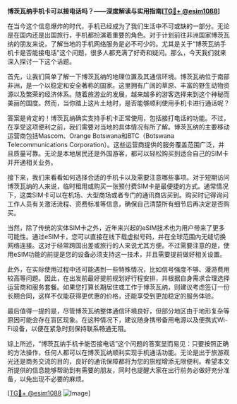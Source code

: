 **博茨瓦纳手机卡可以接电话吗？——深度解读与实用指南[[TG💪+ @esim1088](https://t.me/s/esim1088)]**

在当今这个信息爆炸的时代，手机已经成为了我们生活中不可或缺的一部分。无论是在国内还是出国旅行，手机都扮演着重要的角色。对于计划前往非洲国家博茨瓦纳的朋友来说，了解当地的手机网络服务是必不可少的。尤其是关于“博茨瓦纳手机卡是否能接电话”这个问题，很多人都充满了好奇和疑问。那么，今天我们就来深入探讨一下这个话题。

首先，让我们简单了解一下博茨瓦纳的地理位置及其通信环境。博茨瓦纳位于南部非洲，是一个以稳定和安全著称的国家。这里拥有广阔的草原、丰富的野生动物资源以及繁荣的经济体系。随着旅游业的发展，越来越多的游客选择来到这个神秘而美丽的国度。然而，当你踏上这片土地时，是否能够顺利使用手机卡进行通话呢？

答案是肯定的！博茨瓦纳确实支持手机卡正常使用，包括接打电话的功能。不过，在享受这项便利之前，我们需要对当地的具体情况有所了解。博茨瓦纳的主要移动运营商包括Mascom、Orange Botswana和BTC（Botswana Telecommunications Corporation）。这些运营商提供的服务覆盖范围广泛，并且质量可靠。无论是本地居民还是外国游客，都可以轻松购买到适合自己的SIM卡并开通相关业务。

接下来，我们来看看如何选择合适的手机卡以及需要注意哪些事项。对于短期访问博茨瓦纳的人来说，临时租用或购买一张预付费SIM卡是最便捷的方式。通常情况下，这类SIM卡可以在机场、大型商场或者专门的通讯商店买到。购买时记得询问工作人员有关激活流程、资费标准等信息，确保自己清楚所有细节后再决定是否购买。

当然，除了传统的实体SIM卡之外，近年来兴起的eSIM技术也为用户带来了更多可能性。通过eSIM卡，您可以直接在线下载虚拟号码，并在全球范围内无缝切换网络连接。这对于经常跨国出差或旅行的人来说尤其方便。不过需要注意的是，使用eSIM功能的前提是您的设备必须支持这一技术，并且需要提前做好相关设置。

此外，在实际使用过程中还可能遇到一些特殊情况，比如信号强度不够、漫游费用较高等问题。因此，在出发前最好提前规划好行程安排，并根据自身需求合理选择运营商和服务套餐。如果您打算长期居住或工作于博茨瓦纳，则建议考虑签订一份长期合同，这样不仅能获得更优惠的价格，还能享受到更加稳定的服务体验。

最后值得一提的是，尽管博茨瓦纳整体通信环境良好，但部分地区由于地形复杂等原因可能会存在盲区现象。在这种情况下，建议随身携带备用电源以及便携式Wi-Fi设备，以便在紧急时刻保持联系畅通无阻。

综上所述，“博茨瓦纳手机卡能否接电话”这个问题的答案显而易见：只要按照正确的方法操作，任何人都可以在博茨瓦纳顺利实现手机通话功能。无论是出于旅游观光还是商务交流的目的，良好的通讯保障都将为您的旅程增添无限便利。希望本文所提供的信息能够帮助到有需要的朋友，同时也提醒大家在出行前务必做好充分准备，以免出现不必要的麻烦。

[[TG💪+ @esim1088](https://t.me/s/esim1088) ![Image](https://i.postimg.cc/4NQfJmqS/Snipaste-2025-05-13-00-14-12.png)]